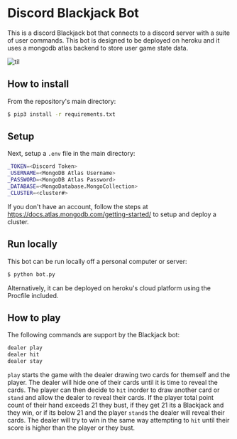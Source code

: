 # Discord Blackjack Bot
 This is a discord Blackjack bot that connects to a discord server with a suite of user commands. This bot is designed to be deployed on heroku and it uses a mongodb atlas backend to store user game state data.
 
![til](https://media.giphy.com/media/Hjx4WONVX1ferlJZsG/giphy.gif)

## How to install

From the repository's main directory:

``` bash
$ pip3 install -r requirements.txt
```

## Setup

Next, setup a `.env` file in the main directory:

``` bash
_TOKEN=<Discord Token>
_USERNAME=<MongoDB Atlas Username>
_PASSWORD=<MongoDB Atlas Password>
_DATABASE=<MongoDatabase.MongoCollection>
_CLUSTER=<cluster#>
```

If you don't have an account, follow the steps at <https://docs.atlas.mongodb.com/getting-started/> to setup and deploy a cluster.

## Run locally

This bot can be run locally off a personal computer or server:

``` bash
$ python bot.py
```

Alternatively, it can be deployed on heroku's cloud platform using the Procfile included.

## How to play

The following commands are support by the Blackjack bot:

``` bash
dealer play
dealer hit
dealer stay
```

`play` starts the game with the dealer drawing two cards for themself and the player. The dealer will hide one of their cards until it is time to reveal the cards. The player can then decide to `hit` inorder to draw another card or `stand` and allow the dealer to reveal their cards. If the player total point count of their hand exceeds 21 they bust, if they get 21 its a Blackjack and they win, or if its below 21 and the player `stand`s the dealer will reveal their cards. The dealer will try to win in the same way attempting to `hit` until their score is higher than the player or they bust. 
